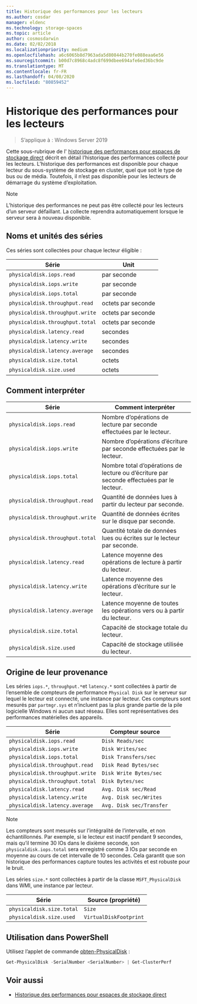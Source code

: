 ```yaml
---
title: Historique des performances pour les lecteurs
ms.author: cosdar
manager: eldenc
ms.technology: storage-spaces
ms.topic: article
author: cosmosdarwin
ms.date: 02/02/2018
ms.localizationpriority: medium
ms.openlocfilehash: a6c6065b8d7963ada5d80844b270fe088eaa6e56
ms.sourcegitcommit: b00d7c8968c4adc8f699dbee694afe6ed36bc9de
ms.translationtype: MT
ms.contentlocale: fr-FR
ms.lasthandoff: 04/08/2020
ms.locfileid: "80859452"
---
```

# <a name="performance-history-for-drives"></a>Historique des performances pour les lecteurs

> S’applique à : Windows Server 2019

Cette sous-rubrique de l' [historique des performances pour espaces de stockage direct](performance-history.md) décrit en détail l’historique des performances collecté pour les lecteurs. L’historique des performances est disponible pour chaque lecteur du sous-système de stockage en cluster, quel que soit le type de bus ou de média. Toutefois, il n’est pas disponible pour les lecteurs de démarrage du système d’exploitation.

   > [!NOTE]
   > L’historique des performances ne peut pas être collecté pour les lecteurs d’un serveur défaillant. La collecte reprendra automatiquement lorsque le serveur sera à nouveau disponible.

## <a name="series-names-and-units"></a>Noms et unités des séries

Ces séries sont collectées pour chaque lecteur éligible :

| Série                          | Unit             |
|---------------------------------|------------------|
| `physicaldisk.iops.read`        | par seconde       |
| `physicaldisk.iops.write`       | par seconde       |
| `physicaldisk.iops.total`       | par seconde       |
| `physicaldisk.throughput.read`  | octets par seconde |
| `physicaldisk.throughput.write` | octets par seconde |
| `physicaldisk.throughput.total` | octets par seconde |
| `physicaldisk.latency.read`     | secondes          |
| `physicaldisk.latency.write`    | secondes          |
| `physicaldisk.latency.average`  | secondes          |
| `physicaldisk.size.total`       | octets            |
| `physicaldisk.size.used`        | octets            |

## <a name="how-to-interpret"></a>Comment interpréter

| Série                          | Comment interpréter                                                            |
|---------------------------------|-----------------------------------------------------------------------------|
| `physicaldisk.iops.read`        | Nombre d’opérations de lecture par seconde effectuées par le lecteur.                |
| `physicaldisk.iops.write`       | Nombre d’opérations d’écriture par seconde effectuées par le lecteur.               |
| `physicaldisk.iops.total`       | Nombre total d’opérations de lecture ou d’écriture par seconde effectuées par le lecteur. |
| `physicaldisk.throughput.read`  | Quantité de données lues à partir du lecteur par seconde.                            |
| `physicaldisk.throughput.write` | Quantité de données écrites sur le disque par seconde.                           |
| `physicaldisk.throughput.total` | Quantité totale de données lues ou écrites sur le lecteur par seconde.        |
| `physicaldisk.latency.read`     | Latence moyenne des opérations de lecture à partir du lecteur.                          |
| `physicaldisk.latency.write`    | Latence moyenne des opérations d’écriture sur le lecteur.                           |
| `physicaldisk.latency.average`  | Latence moyenne de toutes les opérations vers ou à partir du lecteur.                     |
| `physicaldisk.size.total`       | Capacité de stockage totale du lecteur.                                    |
| `physicaldisk.size.used`        | Capacité de stockage utilisée du lecteur.                                     |

## <a name="where-they-come-from"></a>Origine de leur provenance

Les séries `iops.*`, `throughput.*`et `latency.*` sont collectées à partir de l’ensemble de compteurs de performance `Physical Disk` sur le serveur sur lequel le lecteur est connecté, une instance par lecteur. Ces compteurs sont mesurés par `partmgr.sys` et n’incluent pas la plus grande partie de la pile logicielle Windows ni aucun saut réseau. Elles sont représentatives des performances matérielles des appareils.

| Série                          | Compteur source           |
|---------------------------------|--------------------------|
| `physicaldisk.iops.read`        | `Disk Reads/sec`         |
| `physicaldisk.iops.write`       | `Disk Writes/sec`        |
| `physicaldisk.iops.total`       | `Disk Transfers/sec`     |
| `physicaldisk.throughput.read`  | `Disk Read Bytes/sec`    |
| `physicaldisk.throughput.write` | `Disk Write Bytes/sec`   |
| `physicaldisk.throughput.total` | `Disk Bytes/sec`         |
| `physicaldisk.latency.read`     | `Avg. Disk sec/Read`     |
| `physicaldisk.latency.write`    | `Avg. Disk sec/Writes`   |
| `physicaldisk.latency.average`  | `Avg. Disk sec/Transfer` |

   > [!NOTE]
   > Les compteurs sont mesurés sur l’intégralité de l’intervalle, et non échantillonnés. Par exemple, si le lecteur est inactif pendant 9 secondes, mais qu’il termine 30 IOs dans le dixième seconde, son `physicaldisk.iops.total` sera enregistré comme 3 IOs par seconde en moyenne au cours de cet intervalle de 10 secondes. Cela garantit que son historique des performances capture toutes les activités et est robuste pour le bruit.

Les séries `size.*` sont collectées à partir de la classe `MSFT_PhysicalDisk` dans WMI, une instance par lecteur.

| Série                          | Source (propriété)        |
|---------------------------------|------------------------|
| `physicaldisk.size.total`       | `Size`                 |
| `physicaldisk.size.used`        | `VirtualDiskFootprint` |

## <a name="usage-in-powershell"></a>Utilisation dans PowerShell

Utilisez l’applet de commande [obten-PhysicalDisk](https://docs.microsoft.com/powershell/module/storage/get-physicaldisk) :

```PowerShell
Get-PhysicalDisk -SerialNumber <SerialNumber> | Get-ClusterPerf
```

## <a name="see-also"></a>Voir aussi

- [Historique des performances pour espaces de stockage direct](performance-history.md)
